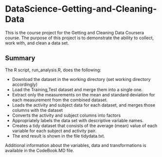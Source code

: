 # DataScience-Getting-and-Cleaning-Data

This is the course project for the Getting and Cleaning Data Coursera course. The purpose of this project is to demonstrate the ability to collect, work with, and clean a data set.

## Summary

The R script, run_analysis.R, does the following:

* Download the dataset in the working directory (set working directory accordingly)
* Load the Training,Test dataset and merge them into a single one.
* Extract only the measurements on the mean and standard deviation for each measurement from the combined dataset.
* Loads the activity and subject data for each dataset, and merges those columns with the dataset
* Converts the activity and subject columns into factors
* Appropriately labels the data set with descriptive variable names.
* Creates a tidy dataset that consists of the average (mean) value of each variable for each subject and activity pair.
* The end result is shown in the file tidydata.txt.

Additional information about the variables, data and transformations is available in the CodeBook.MD file.


